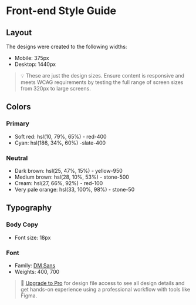 # Front-end Style Guide

## Layout

The designs were created to the following widths:

- Mobile: 375px
- Desktop: 1440px

> 💡 These are just the design sizes. Ensure content is responsive and meets WCAG requirements by testing the full range of screen sizes from 320px to large screens.

## Colors

### Primary

- Soft red: hsl(10, 79%, 65%) - red-400
- Cyan: hsl(186, 34%, 60%) -slate-400

### Neutral

- Dark brown: hsl(25, 47%, 15%) - yellow-950
- Medium brown: hsl(28, 10%, 53%) - stone-500
- Cream: hsl(27, 66%, 92%) - red-100
- Very pale orange: hsl(33, 100%, 98%) - stone-50

## Typography

### Body Copy

- Font size: 18px

### Font

- Family: [DM Sans](https://fonts.google.com/specimen/DM+Sans)
- Weights: 400, 700

> 💎 [Upgrade to Pro](https://www.frontendmentor.io/pro?ref=style-guide) for design file access to see all design details and get hands-on experience using a professional workflow with tools like Figma.
